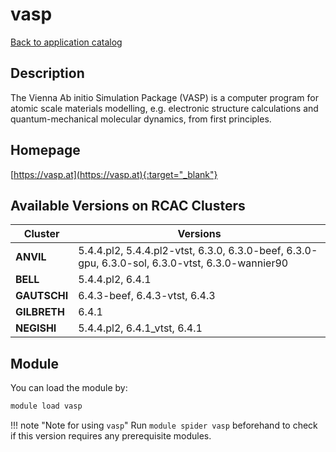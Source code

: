 # vasp

[Back to application catalog](../app_catalog.md)

## Description

The Vienna Ab initio Simulation Package (VASP) is a computer program for atomic scale materials modelling, e.g. electronic structure calculations and quantum-mechanical molecular dynamics, from first principles.

## Homepage

[https://vasp.at](https://vasp.at){:target="_blank"}

## Available Versions on RCAC Clusters

|Cluster|Versions|
|---|---|
**ANVIL**|5.4.4.pl2, 5.4.4.pl2-vtst, 6.3.0, 6.3.0-beef, 6.3.0-gpu, 6.3.0-sol, 6.3.0-vtst, 6.3.0-wannier90
**BELL**|5.4.4.pl2, 6.4.1
**GAUTSCHI**|6.4.3-beef, 6.4.3-vtst, 6.4.3
**GILBRETH**|6.4.1
**NEGISHI**|5.4.4.pl2, 6.4.1_vtst, 6.4.1

## Module

You can load the module by:

```bash
module load vasp
```

!!! note "Note for using `vasp`"
    Run `module spider vasp` beforehand to check if this version requires any prerequisite modules.
